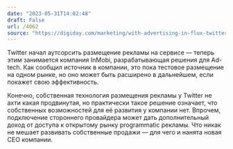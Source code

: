 ```yaml
---
date: "2023-05-31T14:02:48"
draft: False
url: /4062
source: "https://digiday.com/marketing/with-advertising-in-flux-twitter-is-outsourcing-ad-monetization-to-ad-tech/"
---
```


Twitter начал аутсорсить размещение рекламы на сервисе — теперь этим занимается компания InMobi, разрабатывающая решения для Ad-tech. Как сообщил источник в компании, это пока тестовое размещение на одном рынке, но оно может быть расширено в дальнейшем, если покажет свою эффективность.

Конечно, собственная технология размещения рекламы у Twitter не ахти какая продвинутая, но практически такое решение означает, что собственных возможностей для её развития у компании нет. Впрочем, подключение стороннего провайдера может дать дополнительный доход от доступа к открытому рынку programmatic рекламы. Что никак не мешает развивать собственные продажи — для чего и нанята новая CEO компании.
